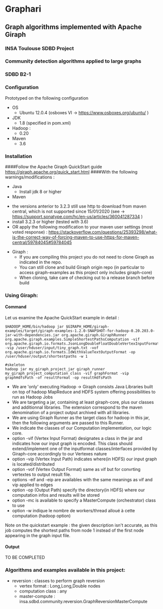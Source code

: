 # Graphari
## Graph algorithms implemented with Apache Giraph
### INSA Toulouse SDBD Project
### Community detection algorithms applied to large graphs
### SDBD B2-1

### Configuration

Prototyped on the following configuration

- OS
  + Ubuntu 12.0.4 (osboxes VI -> https://www.osboxes.org/ubuntu/ )
- JDK
  + 1.8 (specified in pom.xml)
- Hadoop : 
  + 0.20
- Maven
  + 3.6

### Installation

####Follow the Apache Giraph QuickStart guide 
https://giraph.apache.org/quick_start.html
####With the following warnings/modifications :

- Java
  + Install jdk 8 or higher
- Maven
 + the versions anterior to 3.2.3 still use http to download from maven central, which is not supported since 15/01/2020 (see -> https://support.sonatype.com/hc/en-us/articles/360041287334 )
 + install 3.2.3 or higher (tested with 3.6)
 + OR apply the following modification to your maven user settings (most voted response) : https://stackoverflow.com/questions/25393298/what-is-the-correct-way-of-forcing-maven-to-use-https-for-maven-central/59784045#59784045
- Giraph : 
  + If you are compiling this project you do not need to clone Giraph as indicated in the repo.
  + You can still clone and build Giraph origin repo (in particular to access giraph-examples as this project only includes giraph-core)
  + When cloning, take care of checking out to a release branch before build
  
### Using Giraph:
#### Command
Let us examine the Apache QuickStart example in detail :

```
$HADOOP_HOME/bin/hadoop jar $GIRAPH_HOME/giraph-examples/target/giraph-examples-1.2.0-SNAPSHOT-for-hadoop-0.20.203.0-jar-with-dependencies.jar org.apache.giraph.GiraphRunner org.apache.giraph.examples.SimpleShortestPathsComputation -vif org.apache.giraph.io.formats.JsonLongDoubleFloatDoubleVertexInputFormat -vip /user/hduser/input/tiny_graph.txt -vof org.apache.giraph.io.formats.IdWithValueTextOutputFormat -op /user/hduser/output/shortestpaths -w 1
```

```
#skeleton
hadoop jar my_giraph_project_jar giraph_runner my_giraph_project_computation_class -vif graphFormat -vip graphHdfsPath -of resultFormat -op resultHdfsPath
```

+ We are 'only' executing Hadoop -> Giraph consists Java Libraries built on top of hadoop MapReduce and HDFS system offering possibilities to run as Hadoop Jobs
+ We are targeting a jar, containing at least giraph-core, plus our classes and additionnal libraries. The extension correspond to the maven denomination of a project output archived with all libraries.
+ We are using Giraph Runner as the target class for hadoop in this jar, then the following arguments are passed to this Runner.
+ We indicate the classes of our Computation implementation, our logic core.
+ option -vif (Vertex Input Format) designates a class in the jar and indicates how our input graph is encoded. This class should extend/implement one of the inputformat classes/interfaces provided by Giraph-core accordingly to our Vertexes nature
+ option -vip (Vertex Input Path) indicates where(in HDFS) our input graph is located/distributed
+ option -vof (Vertex Output Format) same as vif but for convrting vertextes to output result file.
+ options -eif and -eip are availables with the same meanings as vif and vip applied to edges
+ option -op (Output Path) specify the directory(in HDFS) where our computation infos and results will be stored
+ option -mc is available to specify a MasterCompute (orchestrator) class to use 
+ option -w indique le nombre de workers/thread alloué à cette computation (hadoop option)

Note on the quickstart example : the given description isn't accurate, as this job computes the shortest paths from node 1 instead of the first node appearing in the graph input file.

#### Output

TO BE COMPLETED

### Algorithms and examples available in this project:

- reversion : classes to perform graph reversion
	+ vertex format : Long,Long,Double nodes 
	+ computation class : any
	+ master-compute : insa.sdbd.community.reversion.GraphReversionMasterCompute
